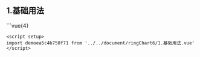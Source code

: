 ## 1.基础用法
<demoea5c4b750f71 />
```vue{4}
<template>
    <ring-chart-6 ref="chartRef"></ring-chart-6>
</template>

<script setup>
import { ref, onMounted } from 'vue';

const chartRef = ref();

onMounted(() => chartRef.value.renderChart());
</script>
<style lang="scss" scoped>
.chart {
    height: 664px;
    background-color: rgb(3, 43, 68);
}
</style>
```
<script setup>
import demoea5c4b750f71 from '../../document/ringChart6/1.基础用法.vue'
</script>